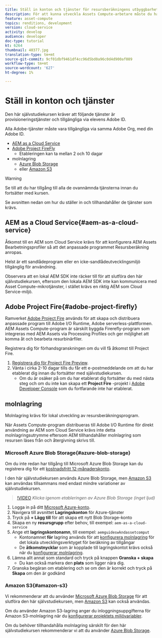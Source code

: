 ```yaml
---
title: Ställ in konton och tjänster för resursberäkningens utbyggbarhet
description: För att kunna utveckla Assets Compute-arbetare måste du ha tillgång till konton och tjänster, inklusive AEM som Cloud Service, Adobe Project Fire och molnlagring från Microsoft eller Amazon.
feature: asset-compute
topics: renditions, development
version: cloud-service
activity: develop
audience: developer
doc-type: tutorial
kt: 6264
thumbnail: 40377.jpg
translation-type: tm+mt
source-git-commit: 9cf01dbf9461df4cc96d5bd0a96c0d4d900af089
workflow-type: tm+mt
source-wordcount: '627'
ht-degree: 1%

---
```



# Ställ in konton och tjänster

Den här självstudiekursen kräver att följande tjänster är provisioneringstjänster och tillgängliga via elevens Adobe ID.

Alla Adobe-tjänster måste vara tillgängliga via samma Adobe Org, med din Adobe ID.

+ [AEM as a Cloud Service](#aem-as-a-cloud-service)
+ [Adobe Project FireFly](#adobe-project-firefly)
   + Etableringen kan ta mellan 2 och 10 dagar
+ molnlagring
   + [Azure Blob Storage](https://azure.microsoft.com/en-us/services/storage/blobs/)
   + eller [Amazon S3](https://aws.amazon.com/s3/?did=ft_card&amp;trk=ft_card)

>[!WARNING]
>
>Se till att du har tillgång till alla de ovannämnda tjänsterna innan du fortsätter med kursen.
> 
> Se avsnitten nedan om hur du ställer in och tillhandahåller de tjänster som krävs.

## AEM as a Cloud Service{#aem-as-a-cloud-service}

Åtkomst till en AEM som Cloud Service krävs för att konfigurera AEM Assets Bearbetningsprofiler så att det anpassade programmet Resursberäkning anropas.

Helst är ett sandlådeprogram eller en icke-sandlådeutvecklingsmiljö tillgänglig för användning.

Observera att en lokal AEM SDK inte räcker till för att slutföra den här självstudiekursen, eftersom den lokala AEM SDK inte kan kommunicera med Asset Compute-mikrotjänster, i stället krävs en riktig AEM som Cloud Service-miljö.

## Adobe Project Fire{#adobe-project-firefly}

Ramverket [Adobe Project Fire](https://www.adobe.io/apis/experienceplatform/project-firefly.html) används för att skapa och distribuera anpassade program till Adobe I/O Runtime, Adobe serverless-plattformen. AEM Assets Compute-program är särskilt byggda Firerefly-program som integreras med AEM Assets via Processing Profiles och ger möjlighet att komma åt och bearbeta resurbinärfiler.

Registrera dig för förhandsgranskningen om du vill få åtkomst till Project Fire.

1. [Registrera dig för Project Fire Preview](https://adobeio.typeform.com/to/obqgRm).
1. Vänta i cirka 2-10 dagar tills du får ett e-postmeddelande om att du har etablerat dig innan du fortsätter med självstudiekursen.
   + Om du är osäker på om du har etablerat dig fortsätter du med nästa steg och om du inte kan skapa ett __Project Fire__ -projekt i [Adobe Developer Console](https://console.adobe.io) som du fortfarande inte har etablerat.

## molnlagring

Molnlagring krävs för lokal utveckling av resursberäkningsprogram.

När Assets Compute-program distribueras till Adobe I/O Runtime för direkt användning av AEM som Cloud Service krävs inte detta molnlagringsutrymme eftersom AEM tillhandahåller molnlagring som resursen läses från och återgivning skrivs till.

### Microsoft Azure Blob Storage{#azure-blob-storage}

Om du inte redan har tillgång till Microsoft Azure Blob Storage kan du registrera dig för ett [kostnadsfritt 12-månaderskonto](https://azure.microsoft.com/en-us/free/).

I den här självstudiekursen används Azure Blob Storage, men [Amazon S3](#amazon-s3) kan användas tillsammans med endast mindre variationer av självstudiekursen.

>[!VIDEO](https://video.tv.adobe.com/v/40377/?quality=12&learn=on)
_Klicka igenom etableringen av Azure Blob Storage (inget ljud)_


1. Logga in på ditt [Microsoft Azure-konto](https://azure.microsoft.com/en-us/account/).
1. Navigera till avsnittet __Lagringskonton__ för Azure-tjänster
1. Tryck på __+ Lägg till__ för att skapa ett nytt Blob Storage-konto
1. Skapa en ny __resursgrupp__ efter behov, till exempel: `aem-as-a-cloud-service`
1. Ange ett __lagringskontonamn__, till exempel: `aemguideswkndassetcomput`
   + Kontonamnet __för__ lagring används för att [konfigurera molnlagring](../develop/environment-variables.md) för det lokala utvecklingsverktyget för beräkning av tillgångar
   + De __åtkomstnycklar__ som är kopplade till lagringskontot krävs också när du [konfigurerar molnlagring](../develop/environment-variables.md).
1. Lämna allt annat som standard och tryck på knappen __Granska + skapa__
   + Du kan också markera den __plats__ som ligger nära dig.
1. Granska begäran om etablering och se om den är korrekt och tryck på __Skapa__ om den är godkänd

### Amazon S3{#amazon-s3}

Vi rekommenderar att du använder [Microsoft Azure Blob Storage](#azure-blob-storage) för att slutföra den här självstudiekursen, men [Amazon S3](https://aws.amazon.com/s3/?did=ft_card&amp;trk=ft_card) kan också användas.

Om du använder Amazon S3-lagring anger du inloggningsuppgifterna för Amazon S3-molnlagring när du [konfigurerar projektets miljövariabler](../develop/environment-variables.md#amazon-s3).

Om du behöver tillhandahålla molnlagring särskilt för den här självstudiekursen rekommenderar vi att du använder [Azure Blob Storage](#azure-blob-storage).
